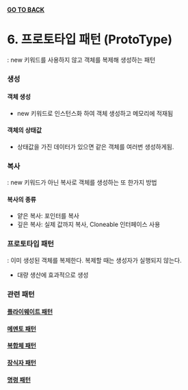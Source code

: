 #### [GO TO BACK](../README.md)

# 6. 프로토타입 패턴 (ProtoType)
: new 키워드를 사용하지 않고 객체를 복제해 생성하는 패턴 

### 생성
#### 객체 생성
- new 키워드로 인스턴스화 하여 객체 생성하고 메모리에 적재됨
#### 객체의 상태값
- 상태값을 가진 데이터가 있으면 같은 객체를 여러번 생성하게됨.

### 복사
: new 키워드가 아닌 복사로 객체를 생성하는 또 한가지 방법
#### 복사의 종류
- 얕은 복사: 포인터를 복사
- 깊은 복사: 실제 값까지 복사, Cloneable 인터페이스 사용

### 프로토타입 패턴
: 이미 생성된 객체를 복제한다. 복제할 때는 생성자가 실행되지 않는다.
- 대량 생산에 효과적으로 생성

### 관련 패턴
#### [플라이웨이트 패턴](../chapter12/README.md)
#### [메멘토 패턴](../chapter21/README.md)
#### [복합체 패턴](../chapter9/README.md)
#### [장식자 패턴](../chapter10/README.md)
#### [명령 패턴](../chapter15/README.md)

